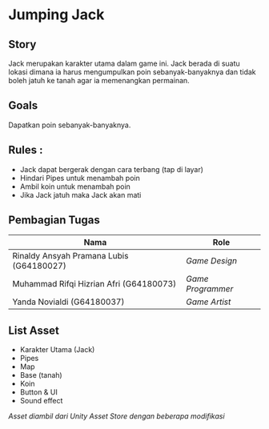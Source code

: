 # Jumping Jack

## Story
Jack merupakan karakter utama dalam game ini. Jack berada di suatu lokasi dimana ia harus mengumpulkan poin sebanyak-banyaknya dan tidak boleh jatuh ke tanah agar ia memenangkan permainan.

## Goals
Dapatkan poin sebanyak-banyaknya.

## Rules : 
- Jack dapat bergerak dengan cara terbang (tap di layar)
- Hindari Pipes untuk menambah poin
- Ambil koin untuk menambah poin
- Jika Jack jatuh maka Jack akan mati

## Pembagian Tugas
| Nama | Role |
| ------ | ------ |
| Rinaldy Ansyah Pramana Lubis (G64180027) | *Game Design* |
| Muhammad Rifqi Hizrian Afri (G64180073) | *Game Programmer* |
| Yanda Novialdi (G64180037) | *Game Artist* |

## List Asset
- Karakter Utama (Jack)
- Pipes
- Map
- Base (tanah)
- Koin
- Button & UI
- Sound effect

*Asset diambil dari Unity Asset Store dengan beberapa modifikasi*

